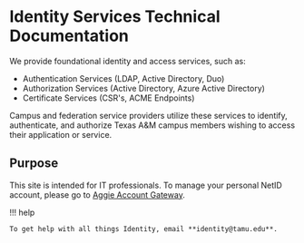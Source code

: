 # Identity Services Technical Documentation

We provide foundational identity and access services, such as:

- Authentication Services (LDAP, Active Directory, Duo)
- Authorization Services (Active Directory, Azure Active Directory)
- Certificate Services (CSR's, ACME Endpoints)

Campus and federation service providers utilize these services to identify, authenticate, and authorize Texas A&M campus members wishing to access their application or service.

## Purpose

This site is intended for IT professionals. To manage your personal NetID account, please go to [Aggie Account Gateway](https://gateway.tamu.edu).

!!! help

    To get help with all things Identity, email **identity@tamu.edu**.
